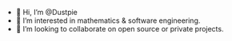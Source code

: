 - 👋 Hi, I’m @Dustpie
- 👀 I’m interested in mathematics & software engineering.
- 💞️ I’m looking to collaborate on open source or private projects.

<!---
Dustpie/Dustpie is a ✨ special ✨ repository because its `README.md` (this file) appears on your GitHub profile.
You can click the Preview link to take a look at your changes.
--->
